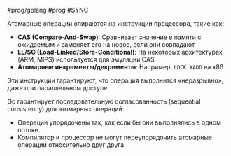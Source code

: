 #prog/golang #prog #SYNC

Атомарные операции опираются на инструкции процессора, такие как:

- **CAS (Compare-And-Swap)**: Сравнивает значение в памяти с ожидаемым и заменяет его на новое, если они совпадают
- **LL/SC (Load-Linked/Store-Conditional)**: На некоторых архитектурах (ARM, MIPS) используется для эмуляции CAS
- **Атомарные инкременты/декременты**: Например, `LOCK XADD` на x86

Эти инструкции гарантируют, что операция выполнится «неразрывно», даже при параллельном доступе.

Go гарантирует последовательную согласованность (sequential consistency) для атомарных операций:
- Операции упорядочены так, как если бы они выполнялись в одном потоке.
- Компилятор и процессор не могут переупорядочить атомарные операции относительно друг друга.